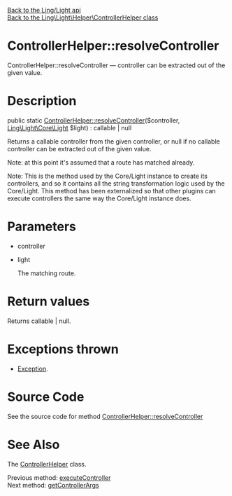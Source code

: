 [Back to the Ling/Light api](https://github.com/lingtalfi/Light/blob/master/doc/api/Ling/Light.md)<br>
[Back to the Ling\Light\Helper\ControllerHelper class](https://github.com/lingtalfi/Light/blob/master/doc/api/Ling/Light/Helper/ControllerHelper.md)


ControllerHelper::resolveController
================



ControllerHelper::resolveController — controller can be extracted out of the given value.




Description
================


public static [ControllerHelper::resolveController](https://github.com/lingtalfi/Light/blob/master/doc/api/Ling/Light/Helper/ControllerHelper/resolveController.md)($controller, [Ling\Light\Core\Light](https://github.com/lingtalfi/Light/blob/master/doc/api/Ling/Light/Core/Light.md) $light) : callable | null




Returns a callable controller from the given controller, or null if no callable
controller can be extracted out of the given value.

Note: at this point it's assumed that a route has matched already.

Note: This is the method used by the Core/Light instance to create its controllers,
and so it contains all the string transformation logic used by the Core/Light.
This method has been externalized so that other plugins can execute controllers
the same way the Core/Light instance does.




Parameters
================


- controller

    

- light

    The matching route.


Return values
================

Returns callable | null.


Exceptions thrown
================

- [Exception](http://php.net/manual/en/class.exception.php).&nbsp;







Source Code
===========
See the source code for method [ControllerHelper::resolveController](https://github.com/lingtalfi/Light/blob/master/Helper/ControllerHelper.php#L88-L132)


See Also
================

The [ControllerHelper](https://github.com/lingtalfi/Light/blob/master/doc/api/Ling/Light/Helper/ControllerHelper.md) class.

Previous method: [executeController](https://github.com/lingtalfi/Light/blob/master/doc/api/Ling/Light/Helper/ControllerHelper/executeController.md)<br>Next method: [getControllerArgs](https://github.com/lingtalfi/Light/blob/master/doc/api/Ling/Light/Helper/ControllerHelper/getControllerArgs.md)<br>

